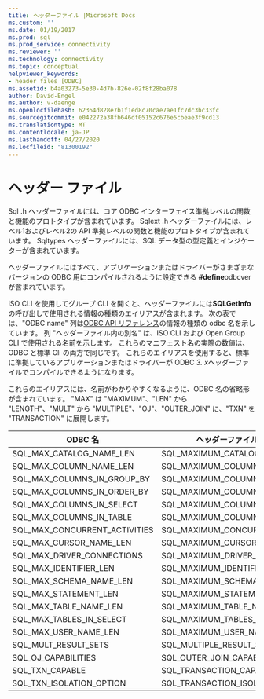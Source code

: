 ```yaml
---
title: ヘッダーファイル |Microsoft Docs
ms.custom: ''
ms.date: 01/19/2017
ms.prod: sql
ms.prod_service: connectivity
ms.reviewer: ''
ms.technology: connectivity
ms.topic: conceptual
helpviewer_keywords:
- header files [ODBC]
ms.assetid: b4a03273-5e30-4d7b-826e-02f8f28ba078
author: David-Engel
ms.author: v-daenge
ms.openlocfilehash: 62364d828e7b1f1ed8c70cae7ae1fc7dc3bc33fc
ms.sourcegitcommit: e042272a38fb646df05152c676e5cbeae3f9cd13
ms.translationtype: MT
ms.contentlocale: ja-JP
ms.lasthandoff: 04/27/2020
ms.locfileid: "81300192"
---
```

# <a name="header-files"></a>ヘッダー ファイル
Sql .h ヘッダーファイルには、コア ODBC インターフェイス準拠レベルの関数と機能のプロトタイプが含まれています。 Sqlext .h ヘッダーファイルには、レベル1およびレベル2の API 準拠レベルの関数と機能のプロトタイプが含まれています。 Sqltypes ヘッダーファイルには、SQL データ型の型定義とインジケーターが含まれています。  
  
 ヘッダーファイルにはすべて、アプリケーションまたはドライバーがさまざまなバージョンの ODBC 用にコンパイルされるように設定できる **#define**odbcver が含まれています。  
  
 ISO CLI を使用してグループ CLI を開くと、ヘッダーファイルには**SQLGetInfo**の呼び出しで使用される情報の種類のエイリアスが含まれます。 次の表では、"ODBC name" 列は[ODBC API リファレンス](../../../odbc/reference/syntax/odbc-api-reference.md)の情報の種類の odbc 名を示しています。 列 "ヘッダーファイル内の別名" は、ISO CLI および Open Group CLI で使用される名前を示します。 これらのマニフェスト名の実際の数値は、ODBC と標準 Cli の両方で同じです。 これらのエイリアスを使用すると、標準に準拠しているアプリケーションまたはドライバーが ODBC *3. x*ヘッダーファイルでコンパイルできるようになります。  
  
 これらのエイリアスには、名前がわかりやすくなるように、ODBC 名の省略形が含まれています。 "MAX" は "MAXIMUM"、"LEN" から "LENGTH"、"MULT" から "MULTIPLE"、"OJ"、"OUTER_JOIN" に、"TXN" を "TRANSACTION" に展開します。  
  
|ODBC 名|ヘッダーファイル内の別名|  
|---------------|--------------------------|  
|SQL_MAX_CATALOG_NAME_LEN|SQL_MAXIMUM_CATALOG_NAME_LENGTH|  
|SQL_MAX_COLUMN_NAME_LEN|SQL_MAXIMUM_COLUMN_NAME_LENGTH|  
|SQL_MAX_COLUMNS_IN_GROUP_BY|SQL_MAXIMUM_COLUMNS_IN_GROUP_BY|  
|SQL_MAX_COLUMNS_IN_ORDER_BY|SQL_MAXIMUM_COLUMNS_IN_ORDER_BY|  
|SQL_MAX_COLUMNS_IN_SELECT|SQL_MAXIMUM_COLUMNS_IN_SELECT|  
|SQL_MAX_COLUMNS_IN_TABLE|SQL_MAXIMUM_COLUMNS_IN_TABLE|  
|SQL_MAX_CONCURRENT_ACTIVITIES|SQL_MAXIMUM_CONCURRENT_ACTIVITIES|  
|SQL_MAX_CURSOR_NAME_LEN|SQL_MAXIMUM_CURSOR_NAME_LENGTH|  
|SQL_MAX_DRIVER_CONNECTIONS|SQL_MAXIMUM_DRIVER_CONNECTIONS|  
|SQL_MAX_IDENTIFIER_LEN|SQL_MAXIMUM_IDENTIFIER_LENGTH|  
|SQL_MAX_SCHEMA_NAME_LEN|SQL_MAXIMUM_SCHEMA_NAME_LENGTH|  
|SQL_MAX_STATEMENT_LEN|SQL_MAXIMUM_STATEMENT_LENGTH|  
|SQL_MAX_TABLE_NAME_LEN|SQL_MAXIMUM_TABLE_NAME_LENGTH|  
|SQL_MAX_TABLES_IN_SELECT|SQL_MAXIMUM_TABLES_IN_SELECT|  
|SQL_MAX_USER_NAME_LEN|SQL_MAXIMUM_USER_NAME_LENGTH|  
|SQL_MULT_RESULT_SETS|SQL_MULTIPLE_RESULT_SETS|  
|SQL_OJ_CAPABILITIES|SQL_OUTER_JOIN_CAPABILITIES|  
|SQL_TXN_CAPABLE|SQL_TRANSACTION_CAPABLE|  
|SQL_TXN_ISOLATION_OPTION|SQL_TRANSACTION_ISOLATION_OPTION|
